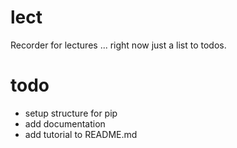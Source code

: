 # lect
Recorder for lectures ... right now just a list to todos.

# todo

- setup structure for pip
- add documentation
- add tutorial to README.md
